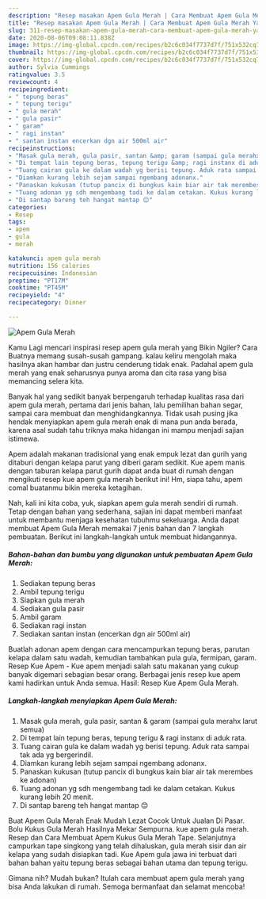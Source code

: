 ```yaml
---
description: "Resep masakan Apem Gula Merah | Cara Membuat Apem Gula Merah Yang Bikin Ngiler"
title: "Resep masakan Apem Gula Merah | Cara Membuat Apem Gula Merah Yang Bikin Ngiler"
slug: 311-resep-masakan-apem-gula-merah-cara-membuat-apem-gula-merah-yang-bikin-ngiler
date: 2020-08-06T09:08:11.838Z
image: https://img-global.cpcdn.com/recipes/b2c6c034f7737d7f/751x532cq70/apem-gula-merah-foto-resep-utama.jpg
thumbnail: https://img-global.cpcdn.com/recipes/b2c6c034f7737d7f/751x532cq70/apem-gula-merah-foto-resep-utama.jpg
cover: https://img-global.cpcdn.com/recipes/b2c6c034f7737d7f/751x532cq70/apem-gula-merah-foto-resep-utama.jpg
author: Sylvia Cummings
ratingvalue: 3.5
reviewcount: 4
recipeingredient:
- " tepung beras"
- " tepung terigu"
- " gula merah"
- " gula pasir"
- " garam"
- " ragi instan"
- " santan instan encerkan dgn air 500ml air"
recipeinstructions:
- "Masak gula merah, gula pasir, santan &amp; garam (sampai gula merahx larut semua)"
- "Di tempat lain tepung beras, tepung terigu &amp; ragi instanx di aduk rata."
- "Tuang cairan gula ke dalam wadah yg berisi tepung. Aduk rata sampai tak ada yg bergerindil."
- "Diamkan kurang lebih sejam sampai ngembang adonanx."
- "Panaskan kukusan (tutup pancix di bungkus kain biar air tak merembes ke adonan)"
- "Tuang adonan yg sdh mengembang tadi ke dalam cetakan. Kukus kurang lebih 20 menit."
- "Di santap bareng teh hangat mantap 😊"
categories:
- Resep
tags:
- apem
- gula
- merah

katakunci: apem gula merah 
nutrition: 156 calories
recipecuisine: Indonesian
preptime: "PT17M"
cooktime: "PT45M"
recipeyield: "4"
recipecategory: Dinner

---
```



![Apem Gula Merah](https://img-global.cpcdn.com/recipes/b2c6c034f7737d7f/751x532cq70/apem-gula-merah-foto-resep-utama.jpg)

Kamu Lagi mencari inspirasi resep apem gula merah yang Bikin Ngiler? Cara Buatnya memang susah-susah gampang. kalau keliru mengolah maka hasilnya akan hambar dan justru cenderung tidak enak. Padahal apem gula merah yang enak seharusnya punya aroma dan cita rasa yang bisa memancing selera kita.

Banyak hal yang sedikit banyak berpengaruh terhadap kualitas rasa dari apem gula merah, pertama dari jenis bahan, lalu pemilihan bahan segar, sampai cara membuat dan menghidangkannya. Tidak usah pusing jika hendak menyiapkan apem gula merah enak di mana pun anda berada, karena asal sudah tahu triknya maka hidangan ini mampu menjadi sajian istimewa.

Apem adalah makanan tradisional yang enak empuk lezat dan gurih yang ditaburi dengan kelapa parut yang diberi garam sedikit. Kue apem manis dengan taburan kelapa parut gurih dapat anda buat di rumah dengan mengikuti resep kue apem gula merah berikut ini! Hm, siapa tahu, apem comal buatanmu bikin mereka ketagihan.


Nah, kali ini kita coba, yuk, siapkan apem gula merah sendiri di rumah. Tetap dengan bahan yang sederhana, sajian ini dapat memberi manfaat untuk membantu menjaga kesehatan tubuhmu sekeluarga. Anda dapat membuat Apem Gula Merah memakai 7 jenis bahan dan 7 langkah pembuatan. Berikut ini langkah-langkah untuk membuat hidangannya.

<!--inarticleads1-->

##### Bahan-bahan dan bumbu yang digunakan untuk pembuatan Apem Gula Merah:

1. Sediakan  tepung beras
1. Ambil  tepung terigu
1. Siapkan  gula merah
1. Sediakan  gula pasir
1. Ambil  garam
1. Sediakan  ragi instan
1. Sediakan  santan instan (encerkan dgn air 500ml air)


Buatlah adonan apem dengan cara mencampurkan tepung beras, parutan kelapa dalam satu wadah, kemudian tambahkan pula gula, fermipan, garam. Resep Kue Apem - Kue apem menjadi salah satu makanan yang cukup banyak digemari sebagian besar orang. Berbagai jenis resep kue apem kami hadirkan untuk Anda semua. Hasil: Resep Kue Apem Gula Merah. 

<!--inarticleads2-->

##### Langkah-langkah menyiapkan Apem Gula Merah:

1. Masak gula merah, gula pasir, santan &amp; garam (sampai gula merahx larut semua)
1. Di tempat lain tepung beras, tepung terigu &amp; ragi instanx di aduk rata.
1. Tuang cairan gula ke dalam wadah yg berisi tepung. Aduk rata sampai tak ada yg bergerindil.
1. Diamkan kurang lebih sejam sampai ngembang adonanx.
1. Panaskan kukusan (tutup pancix di bungkus kain biar air tak merembes ke adonan)
1. Tuang adonan yg sdh mengembang tadi ke dalam cetakan. Kukus kurang lebih 20 menit.
1. Di santap bareng teh hangat mantap 😊


Buat Apem Gula Merah Enak Mudah Lezat Cocok Untuk Jualan Di Pasar. Bolu Kukus Gula Merah Hasilnya Mekar Sempurna. kue apem gula merah. Resep dan Cara Membuat Apem Kukus Gula Merah Tape. Selanjutnya campurkan tape singkong yang telah dihaluskan, gula merah sisir dan air kelapa yang sudah disiapkan tadi. Kue Apem gula jawa ini terbuat dari bahan bahan yaitu tepung beras sebagai bahan utama dan tepung terigu. 

Gimana nih? Mudah bukan? Itulah cara membuat apem gula merah yang bisa Anda lakukan di rumah. Semoga bermanfaat dan selamat mencoba!
